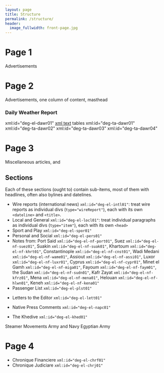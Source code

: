 ```yaml
---
layout: page
title: Structure
permalink: /structure/
header:
  image_fullwidth: front-page.jpg
---
```


# Page 1
Advertisements

# Page 2
Advertisements, one column of content, masthead

### Daily Weather Report
xml:id="deg-el-dawr01" [xml text](https://github.com/dig-eg-gaz/boilerplates/blob/master/boilerplates-text/daily-weather-report.xml) tables xml:id="deg-ta-dawr01" xml:id="deg-ta-dawr02" xml:id="deg-ta-dawr03" xml:id="deg-ta-dawr04"

# Page 3
Miscellaneous articles, and

## Sections
Each of these sections (ought to) contain sub-items, most of them with headlines, often also bylines and datelines. <!-- I should make it a requirement that all sections contain xml:id -->
- Wire reports (international news) `xml:id="deg-el-intl01"`: treat wire reports as individual divs (`type="wireReport"`), each with its own `<dateline>` and `<title>`.
- Local and General `xml:id="deg-el-locl01"`: treat individual paragraphs as individual divs (`type="item"`), each with its own `<head>`
- Sport and Play `xml:id="deg-el-spor01"`
- Personal and Social `xml:id="deg-el-pers01"`
- Notes from: Port Said `xml:id="deg-el-nf-port01"`, Suez `xml:id="deg-el-nf-suez01"`, Suakin `xml:id="deg-el-nf-suak01"`, Khartoum `xml:id="deg-el-nf-khrt01"`, Constantinople `xml:id="deg-el-nf-cnst01"`, Wadi Medani `xml:id="deg-el-nf-wame01"`, Assiout `xml:id="deg-el-nf-assi01"`, Luxor `xml:id="deg-el-nf-luxr01"`, Cyprus `xml:id="deg-el-nf-cypr01"`, Minet el Gamh `xml:id="deg-el-nf-miga01"`, Fayoum `xml:id="deg-el-nf-faym01"`, the Sudan `xml:id="deg-el-nf-sudn01"`, Kafr Zayat `xml:id="deg-el-nf-kfrz01"`, Mena `xml:id="deg-el-nf-mena01"`, Helouan `xml:id="deg-el-nf-hlwn01"`, Keneh `xml:id="deg-el-nf-kena01"`
- Passenger List `xml:id="deg-el-plst01"`
<!-- Constantinople notes -->

- Letters to the Editor `xml:id="deg-el-lett01"`

- Native Press Comments `xml:id="deg-el-napc01"`

- The Khedive `xml:id="deg-el-khed01"`

Steamer Movements
Army and Navy
Egyptian Army

# Page 4
- Chronique Financiere `xml:id="deg-el-chrf01"`
- Chronique Judiciare `xml:id="deg-el-chrj01"`
